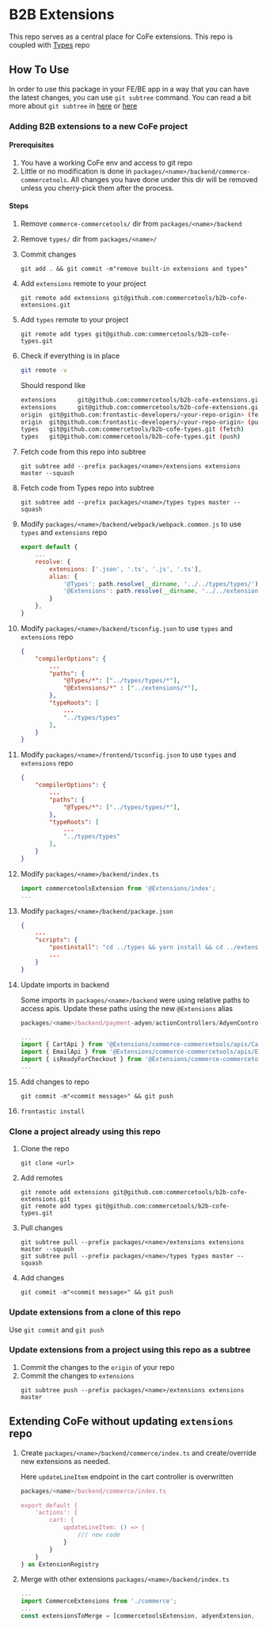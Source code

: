 # B2B Extensions
This repo serves as a central place for CoFe extensions. This repo is coupled with [Types](https://github.com/commercetools/b2b-cofe-types) repo

## How To Use
In order to use this package in your FE/BE app in a way that you can have the latest changes, you can use `git subtree` command.
You can read a bit more about `git subtree` in [here](https://www.atlassian.com/git/tutorials/git-subtree) or [here](https://gist.github.com/SKempin/b7857a6ff6bddb05717cc17a44091202)

### Adding B2B extensions to a new CoFe project
#### Prerequisites
1. You have a working CoFe env and access to git repo
1. Little or no modification is done in `packages/<name>/backend/commerce-commercetools`. All changes you have done under this dir will be removed unless you cherry-pick them after the process.

#### Steps
1. Remove `commerce-commercetools/` dir from `packages/<name>/backend`
1. Remove `types/` dir from `packages/<name>/`
1. Commit changes
    ```
    git add . && git commit -m"remove built-in extensions and types" 
    ```
1. Add `extensions` remote to your project
    ```
    git remote add extensions git@github.com:commercetools/b2b-cofe-extensions.git
    ```
1. Add `types` remote to your project
    ```
    git remote add types git@github.com:commercetools/b2b-cofe-types.git
    ```
1. Check if everything is in place
    ```sh
    git remote -v 
    ```
    Should respond like 
    ```sh
    extensions      git@github.com:commercetools/b2b-cofe-extensions.git (fetch)
    extensions      git@github.com:commercetools/b2b-cofe-extensions.git (push)
    origin  git@github.com:frontastic-developers/<your-repo-origin> (fetch)
    origin  git@github.com:frontastic-developers/<your-repo-origin> (push)
    types   git@github.com:commercetools/b2b-cofe-types.git (fetch)
    types   git@github.com:commercetools/b2b-cofe-types.git (push)
    ```
1. Fetch code from this repo into subtree
    ```
    git subtree add --prefix packages/<name>/extensions extensions master --squash
    ```
1. Fetch code from Types repo into subtree
    ```
    git subtree add --prefix packages/<name>/types types master --squash
    ```

1. Modify `packages/<name>/backend/webpack/webpack.common.js` to use `types` and `extensions` repo
    ```js
    export default {
        ...
        resolve: {
            extensions: ['.json', '.ts', '.js', '.ts'],
            alias: {
                '@Types': path.resolve(__dirname, '../../types/types/'),
                '@Extensions': path.resolve(__dirname, '../../extensions/'),
            }
        },
    }
    ```
1. Modify `packages/<name>/backend/tsconfig.json` to use `types` and `extensions` repo
    ```json
    {
        "compilerOptions": {
            ...
            "paths": {
                "@Types/*": ["../types/types/*"],
                "@Extensions/*" : ["../extensions/*"],
            },
            "typeRoots": [
                ...
                "../types/types"
            ],
        }
    }

    ```
1. Modify `packages/<name>/frontend/tsconfig.json` to use `types` and `extensions` repo
    ```json
    {
        "compilerOptions": {
            ...
            "paths": {
                "@Types/*": ["../types/types/*"],
            },
            "typeRoots": [
                ...
                "../types/types"
            ],
        }
    }

    ```
1. Modify `packages/<name>/backend/index.ts`
    ```ts
    import commercetoolsExtension from '@Extensions/index';
    ...
    ```
1. Modify `packages/<name>/backend/package.json`
    ```json
    {
        ...
        "scripts": {
            "postinstall": "cd ../types && yarn install && cd ../extensions && yarn install",
            ...
        }
    }

    ```
1. Update imports in backend

    Some imports in `packages/<name>/backend` were using relative paths to access apis. Update these paths using the new `@Extensions` alias
    ```ts
    packages/<name>/backend/payment-adyen/actionControllers/AdyenController.ts
    
    ...
    import { CartApi } from '@Extensions/commerce-commercetools/apis/CartApi';
    import { EmailApi } from '@Extensions/commerce-commercetools/apis/EmailApi';
    import { isReadyForCheckout } from '@Extensions/commerce-commercetools/utils/Cart';
    ...
    ```
3. Add changes to repo
    ```
    git commit -m"<commit message>" && git push
    ```
1. `frontastic install`    

### Clone a project already using this repo
1. Clone the repo
    ```
    git clone <url>
    ```
1. Add remotes
    ```
    git remote add extensions git@github.com:commercetools/b2b-cofe-extensions.git
    git remote add types git@github.com:commercetools/b2b-cofe-types.git
    ```
1. Pull changes
    ```
    git subtree pull --prefix packages/<name>/extensions extensions master --squash
    git subtree pull --prefix packages/<name>/types types master --squash
    ```
1. Add changes
    ```
    git commit -m"<commit message>" && git push
    ```

### Update extensions from a clone of this repo
Use `git commit` and `git push` 

### Update extensions from a project using this repo as a subtree
1. Commit the changes to the `origin` of your repo
1. Commit the changes to `extensions`
    ```
    git subtree push --prefix packages/<name>/extensions extensions master
    ```

## Extending CoFe without updating `extensions` repo
1. Create `packages/<name>/backend/commerce/index.ts` and create/override new extensions as needed.

    Here `updateLineItem` endpoint in the cart controller is overwritten

    ```ts
    packages/<name>/backend/commerce/index.ts

    export default {
        'actions': {
            cart: {
                updateLineItem: () => {
                    /// new code
                }
            }
        }
    } as ExtensionRegistry
    ```
1. Merge with other extensions
    `packages/<name>/backend/index.ts`
    ```ts
    ...
    import CommerceExtensions from './commerce';
    ...
    const extensionsToMerge = [commercetoolsExtension, adyenExtension, contentfulExtensions, CommerceExtensions] as Array<ExtensionRegistry>;

    ```

